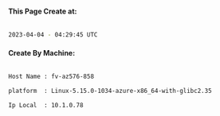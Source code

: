 
   
#### This Page Create at:

```bash

2023-04-04 - 04:29:45 UTC

```

#### Create By Machine:

```bash

Host Name : fv-az576-858

platform  : Linux-5.15.0-1034-azure-x86_64-with-glibc2.35

Ip Local  : 10.1.0.78

```

